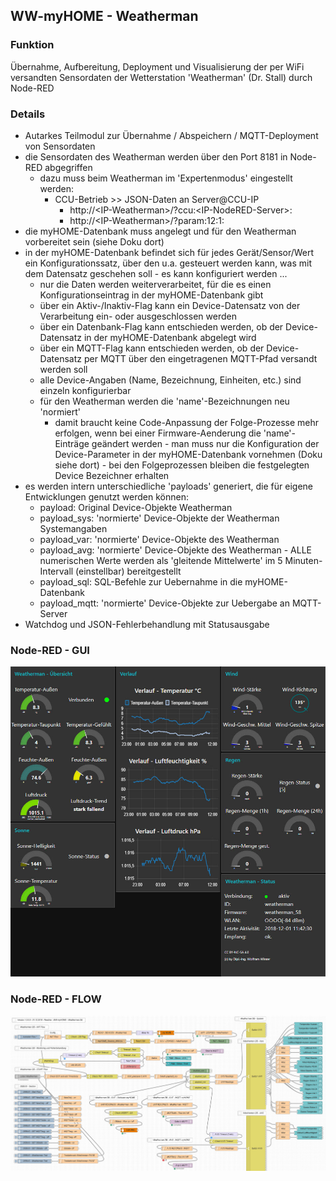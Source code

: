 ## WW-myHOME - Weatherman

### Funktion
Übernahme, Aufbereitung, Deployment und Visualisierung der per WiFi versandten Sensordaten der Wetterstation 'Weatherman' (Dr. Stall) durch Node-RED

### Details
- Autarkes Teilmodul zur Übernahme / Abspeichern / MQTT-Deployment von Sensordaten
- die Sensordaten des Weatherman werden über den Port 8181 in Node-RED abgegriffen
  - dazu muss beim Weatherman im 'Expertenmodus' eingestellt werden:
    - CCU-Betrieb >> JSON-Daten an Server@CCU-IP
      - http://<IP-Weatherman\>/?ccu:<IP-NodeRED-Server\>:
      - http://<IP-Weatherman\>/?param:12:1:
- die myHOME-Datenbank muss angelegt und für den Weatherman vorbereitet sein (siehe Doku dort)
- in der myHOME-Datenbank befindet sich für jedes Gerät/Sensor/Wert ein Konfigurationssatz, über den u.a. gesteuert werden kann, was mit dem Datensatz geschehen soll - es kann konfiguriert werden ...
  - nur die Daten werden weiterverarbeitet, für die es einen Konfigurationseintrag in der myHOME-Datenbank gibt
  - über ein Aktiv-/Inaktiv-Flag kann ein Device-Datensatz von der Verarbeitung ein- oder ausgeschlossen werden
  - über ein Datenbank-Flag kann entschieden werden, ob der Device-Datensatz in der myHOME-Datenbank abgelegt wird
  - über ein MQTT-Flag kann entschieden werden, ob der Device-Datensatz per MQTT über den eingetragenen MQTT-Pfad versandt werden soll
  - alle Device-Angaben (Name, Bezeichnung, Einheiten, etc.) sind einzeln konfigurierbar
  - für den Weatherman werden die 'name'-Bezeichnungen neu 'normiert'
    - damit braucht keine Code-Anpassung der Folge-Prozesse mehr erfolgen, wenn bei einer Firmware-Aenderung die 'name'-Einträge geändert werden - man muss nur die Konfiguration der Device-Parameter in der myHOME-Datenbank vornehmen (Doku siehe dort) - bei den Folgeprozessen bleiben die festgelegten Device Bezeichner erhalten
- es werden intern unterschiedliche 'payloads' generiert, die für eigene Entwicklungen genutzt werden können:
  - payload: Original Device-Objekte Weatherman
  - payload_sys: 'normierte' Device-Objekte der Weatherman Systemangaben
  - payload_var: 'normierte' Device-Objekte des Weatherman
  - payload_avg: 'normierte' Device-Objekte des Weatherman - ALLE numerischen Werte werden als 'gleitende Mittelwerte' im 5 Minuten-Intervall (einstellbar) bereitgestellt
  - payload_sql: SQL-Befehle zur Uebernahme in die myHOME-Datenbank
  - payload_mqtt: 'normierte' Device-Objekte zur Uebergabe an MQTT-Server
- Watchdog und JSON-Fehlerbehandlung mit Statusausgabe

### Node-RED - GUI

![Node-RED - GUI -  WW-myHOME - Weatherman](img\NodeRED_GUI_Weatherman_1.0.jpg)

### Node-RED - FLOW

![Node-RED - FLOW -  WW-myHOME - Weatherman](img\NodeRED_FLOW_Weatherman_1.0.jpg)
